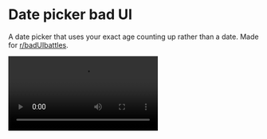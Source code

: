 # Date picker bad UI

A date picker that uses your exact age counting up rather than a date. Made for
[r/badUIbattles](https://www.reddit.com/r/badUIbattles/).

![Date picker demo](https://i.imgur.com/It6IXZb.mp4)
